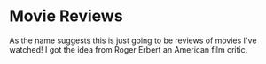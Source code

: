 # Movie Reviews
As the name suggests this is just going to be reviews of movies I've watched! I got the idea from Roger Erbert an American film critic.